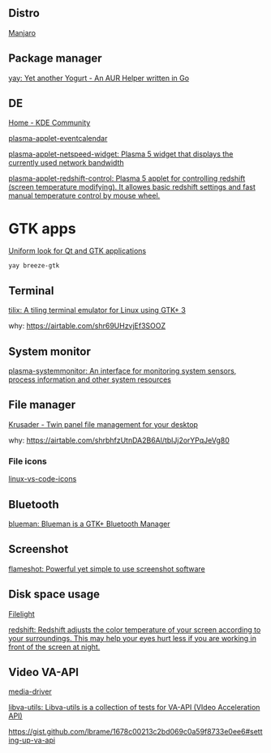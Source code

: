 ## Distro 

[Manjaro](https://manjaro.org/)

## Package manager

[yay: Yet another Yogurt - An AUR Helper written in Go](https://github.com/Jguer/yay)

## DE

[Home - KDE Community](https://kde.org/)

[plasma-applet-eventcalendar](https://github.com/Zren/plasma-applet-eventcalendar)

[plasma-applet-netspeed-widget: Plasma 5 widget that displays the currently used network bandwidth](https://github.com/dfaust/plasma-applet-netspeed-widget)

[plasma-applet-redshift-control: Plasma 5 applet for controlling redshift (screen temperature modifying). It allowes basic redshift settings and fast manual temperature control by mouse wheel.](https://github.com/kotelnik/plasma-applet-redshift-control)

# GTK apps

[Uniform look for Qt and GTK applications](https://wiki.archlinux.org/title/Uniform_look_for_Qt_and_GTK_applications)

```shell
yay breeze-gtk
```

## Terminal

[tilix: A tiling terminal emulator for Linux using GTK+ 3](https://github.com/gnunn1/tilix)

why: https://airtable.com/shr69UHzvjEf3SOOZ


## System monitor

[plasma-systemmonitor: An interface for monitoring system sensors, process information and other system resources](https://github.com/KDE/plasma-systemmonitor)

## File manager

[Krusader - Twin panel file management for your desktop](https://krusader.org/)

why: https://airtable.com/shrbhfzUtnDA2B6Al/tblJj2orYPqJeVg80

### File icons

[linux-vs-code-icons](https://github.com/andriyor/linux-vs-code-icons)

## Bluetooth

[blueman: Blueman is a GTK+ Bluetooth Manager](https://github.com/blueman-project/blueman)

## Screenshot

[flameshot: Powerful yet simple to use screenshot software](https://github.com/flameshot-org/flameshot)

## Disk space usage

[Filelight](https://invent.kde.org/utilities/filelight)


[redshift: Redshift adjusts the color temperature of your screen according to your surroundings. This may help your eyes hurt less if you are working in front of the screen at night.](https://github.com/jonls/redshift)


## Video  VA-API

[media-driver](https://github.com/intel/media-driver)

[libva-utils: Libva-utils is a collection of tests for VA-API (VIdeo Acceleration API)](https://github.com/intel/libva-utils)

https://gist.github.com/lbrame/1678c00213c2bd069c0a59f8733e0ee6#setting-up-va-api

